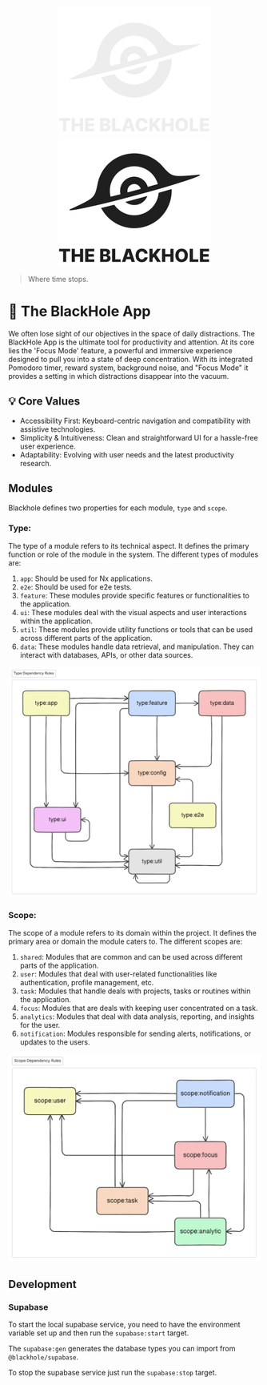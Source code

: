 <div align="center">

![banner](./assets/banner-light.png#gh-dark-mode-only)
![banner](./assets/banner-dark.png#gh-light-mode-only)

</div>

> Where time stops.

# 🌌 The BlackHole App

We often lose sight of our objectives in the space of daily distractions. The BlackHole App is the ultimate tool for productivity and attention. At its core lies the 'Focus Mode' feature, a powerful and immersive experience designed to pull you into a state of deep concentration. With its integrated Pomodoro timer, reward system, background noise, and "Focus Mode" it provides a setting in which distractions disappear into the vacuum.

## 💡 Core Values

* Accessibility First: Keyboard-centric navigation and compatibility with assistive technologies.
* Simplicity & Intuitiveness: Clean and straightforward UI for a hassle-free user experience.
* Adaptability: Evolving with user needs and the latest productivity research.

## Modules

Blackhole defines two properties for each module, `type` and `scope`.

### Type:
The type of a module refers to its technical aspect. It defines the primary function or role of the module in the system. The different types of modules are:

1. `app`: Should be used for Nx applications.
1. `e2e`: Should be used for e2e tests.
2. `feature`: These modules provide specific features or functionalities to the application.
3. `ui`: These modules deal with the visual aspects and user interactions within the application.
4. `util`: These modules provide utility functions or tools that can be used across different parts of the application.
5. `data`: These modules handle data retrieval, and manipulation. They can interact with databases, APIs, or other data sources.

![Type dependency rules](./assets/type-dependency.png)

### Scope:
The scope of a module refers to its domain within the project. It defines the primary area or domain the module caters to. The different scopes are:

1. `shared`: Modules that are common and can be used across different parts of the application.
2. `user`: Modules that deal with user-related functionalities like authentication, profile management, etc.
3. `task`: Modules that handle deals with projects, tasks or routines within the application.
4. `focus`: Modules that are deals with keeping user concentrated on a task.
5. `analytics`: Modules that deal with data analysis, reporting, and insights for the user.
6. `notification`: Modules responsible for sending alerts, notifications, or updates to the users.

![Scopes dependency rules](./assets/scope-dependency.png)

## Development

### Supabase

To start the local supabase service, you need to have the environment variable set up and then run the `supabase:start` target.

The `supabase:gen` generates the database types you can import from `@blackhole/supabase`.

To stop the supabase service just run the `supabase:stop` target.
